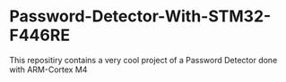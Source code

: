 # Password-Detector-With-STM32-F446RE
This repositiry contains a very cool project of a Password Detector done with ARM-Cortex M4
